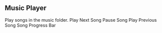## Music Player
  Play songs in the music folder.
  Play Next Song
  Pause Song
  Play Previous Song
  Song Progress Bar